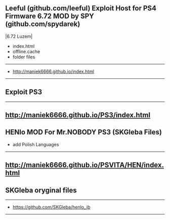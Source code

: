 ## Leeful (github.com/leeful) Exploit Host for PS4 Firmware 6.72 MOD by SPY (github.com/spydarek)
|6.72 Luzem|
- index.html
- offline.cache
- folder files
---
- http://maniek6666.github.io/index.html
---

## Exploit PS3
---
http://maniek6666.github.io/PS3/index.html
---

## HENlo MOD For Mr.NOBODY PS3 (SKGleba Files)
- add Polish Languages
---
http://maniek6666.github.io/PSVITA/HEN/index.html
---

## SKGleba oryginal files
---
- https://github.com/SKGleba/henlo_jb
---

